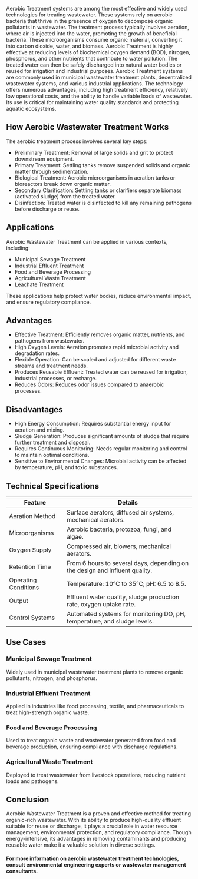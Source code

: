 <div>
  <div>
    <p>
     Aerobic Treatment systems are among the most effective and widely used technologies for treating wastewater. These systems rely on aerobic bacteria that thrive in the presence of oxygen to decompose organic pollutants in wastewater. The treatment process typically involves aeration, where air is injected into the water, promoting the growth of beneficial bacteria. These microorganisms consume organic material, converting it into carbon dioxide, water, and biomass. Aerobic Treatment is highly effective at reducing levels of biochemical oxygen demand (BOD), nitrogen, phosphorus, and other nutrients that contribute to water pollution. The treated water can then be safely discharged into natural water bodies or reused for irrigation and industrial purposes. Aerobic Treatment systems are commonly used in municipal wastewater treatment plants, decentralized wastewater systems, and various industrial applications. The technology offers numerous advantages, including high treatment efficiency, relatively low operational costs, and the ability to handle variable loads of wastewater. Its use is critical for maintaining water quality standards and protecting aquatic ecosystems.
    </p>
  </div>
  <h2>How Aerobic Wastewater Treatment Works</h2>
  <p>The aerobic treatment process involves several key steps:</p>
  <ul>
    <li><span>Preliminary Treatment:</span> Removal of large solids and grit to protect downstream equipment.</li>
    <li><span>Primary Treatment:</span> Settling tanks remove suspended solids and organic matter through sedimentation.</li>
    <li><span>Biological Treatment:</span> Aerobic microorganisms in aeration tanks or bioreactors break down organic matter.</li>
    <li><span>Secondary Clarification:</span> Settling tanks or clarifiers separate biomass (activated sludge) from the treated water.</li>
    <li><span>Disinfection:</span> Treated water is disinfected to kill any remaining pathogens before discharge or reuse.</li>
  </ul>

  <h2>Applications</h2>
  <p>Aerobic Wastewater Treatment can be applied in various contexts, including:</p>
  <ul>
    <li>Municipal Sewage Treatment</li>
    <li>Industrial Effluent Treatment</li>
    <li>Food and Beverage Processing</li>
    <li>Agricultural Waste Treatment</li>
    <li>Leachate Treatment</li>
  </ul>
  <p>These applications help protect water bodies, reduce environmental impact, and ensure regulatory compliance.</p>

  <h2>Advantages</h2>
  <ul>
    <li><span>Effective Treatment:</span> Efficiently removes organic matter, nutrients, and pathogens from wastewater.</li>
    <li><span>High Oxygen Levels:</span> Aeration promotes rapid microbial activity and degradation rates.</li>
    <li><span>Flexible Operation:</span> Can be scaled and adjusted for different waste streams and treatment needs.</li>
    <li><span>Produces Reusable Effluent:</span> Treated water can be reused for irrigation, industrial processes, or recharge.</li>
    <li><span>Reduces Odors:</span> Reduces odor issues compared to anaerobic processes.</li>
  </ul>

  <h2>Disadvantages</h2>
  <ul>
    <li><span>High Energy Consumption:</span> Requires substantial energy input for aeration and mixing.</li>
    <li><span>Sludge Generation:</span> Produces significant amounts of sludge that require further treatment and disposal.</li>
    <li><span>Requires Continuous Monitoring:</span> Needs regular monitoring and control to maintain optimal conditions.</li>
    <li><span>Sensitive to Environmental Changes:</span> Microbial activity can be affected by temperature, pH, and toxic substances.</li>
  </ul>

  <h2>Technical Specifications</h2>
  <table>
    <thead>
      <tr>
        <th>Feature</th>
        <th>Details</th>
      </tr>
    </thead>
    <tbody>
      <tr>
        <td><span>Aeration Method</span></td>
        <td>Surface aerators, diffused air systems, mechanical aerators.</td>
      </tr>
      <tr>
        <td><span>Microorganisms</span></td>
        <td>Aerobic bacteria, protozoa, fungi, and algae.</td>
      </tr>
      <tr>
        <td><span>Oxygen Supply</span></td>
        <td>Compressed air, blowers, mechanical aerators.</td>
      </tr>
      <tr>
        <td><span>Retention Time</span></td>
        <td>From 6 hours to several days, depending on the design and influent quality.</td>
      </tr>
      <tr>
        <td><span>Operating Conditions</span></td>
        <td>Temperature: 10°C to 35°C; pH: 6.5 to 8.5.</td>
      </tr>
      <tr>
        <td><span>Output</span></td>
        <td>Effluent water quality, sludge production rate, oxygen uptake rate.</td>
      </tr>
      <tr>
        <td><span>Control Systems</span></td>
        <td>Automated systems for monitoring DO, pH, temperature, and sludge levels.</td>
      </tr>
    </tbody>
  </table>

  <h2>Use Cases</h2>

  <h3>Municipal Sewage Treatment</h3>
  <p>Widely used in municipal wastewater treatment plants to remove organic pollutants, nitrogen, and phosphorus.</p>

  <h3>Industrial Effluent Treatment</h3>
  <p>Applied in industries like food processing, textile, and pharmaceuticals to treat high-strength organic waste.</p>

  <h3>Food and Beverage Processing</h3>
  <p>Used to treat organic waste and wastewater generated from food and beverage production, ensuring compliance with discharge regulations.</p>

  <h3>Agricultural Waste Treatment</h3>
  <p>Deployed to treat wastewater from livestock operations, reducing nutrient loads and pathogens.</p>

  <h2>Conclusion</h2>
  <p>Aerobic Wastewater Treatment is a proven and effective method for treating organic-rich wastewater. With its ability to produce high-quality effluent suitable for reuse or discharge, it plays a crucial role in water resource management, environmental protection, and regulatory compliance. Though energy-intensive, its advantages in removing contaminants and producing reusable water make it a valuable solution in diverse settings.</p>

  <h4>For more information on aerobic wastewater treatment technologies, consult environmental engineering experts or wastewater management consultants.</h4>
</div>
